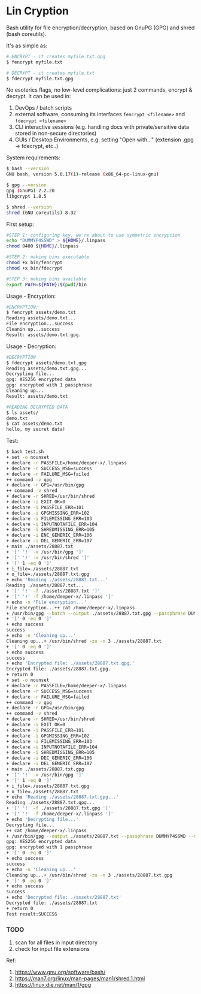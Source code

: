 # Lin Cryption

Bash utility for file encryption/decryption, based on GnuPG (GPG) and shred (bash coreutils).

It's as simple as:
```sh
# ENCRYPT - it creates myfile.txt.gpg 
$ fencrypt myfile.txt

# DECRYPT - it creates myfile.txt
$ fdecrypt myfile.txt.gpg
```
No esoterics flags, no low-level complications: just 2 commands, encrypt & decrypt.
It can be used in:
1. DevOps / batch scripts
2. external software, consuming its interfaces ```fencrypt <filename>``` and ```fdecrypt <filename>``` 
3. CLI interactive sessions (e.g. handling docs with private/sensitive data stored in non-secure directories)
4. GUIs / Desktop Environments, e.g. setting "Open with..." (extension .gpg -> fdecrypt, etc..)  

System requirements:
```sh
$ bash --version
GNU bash, version 5.0.17(1)-release (x86_64-pc-linux-gnu)

$ gpg --version
gpg (GnuPG) 2.2.20
libgcrypt 1.8.5

$ shred --version
shred (GNU coreutils) 8.32
```

First setup:
```sh
#STEP 1: configuring key, we're about to use symmetric encryption
echo "DUMMYP4SSWD" > ${HOME}/.linpass
chmod 0400 ${HOME}/.linpass

#STEP 2: making bins executable
chmod +x bin/fencrypt
chmod +x bin/fdecrypt

#STEP 3: making bins available
export PATH=${PATH}:$(pwd)/bin
```

Usage - Encryption:
```sh
#ENCRYPTION:
$ fencrypt assets/demo.txt 
Reading assets/demo.txt...
File encryption...success
Cleanin up...success
Result: assets/demo.txt.gpg.
```

Usage - Decryption:
```sh
#DECRYPTION
$ fdecrypt assets/demo.txt.gpg 
Reading assets/demo.txt.gpg...
Decrypting file...
gpg: AES256 encrypted data
gpg: encrypted with 1 passphrase
Cleaning up...
Result: assets/demo.txt

#READING DECRYPTED DATA
$ ls assets/
demo.txt
$ cat assets/demo.txt 
hello, my secret data!
```

Test:
```sh
$ bash test.sh 
+ set -o nounset
+ declare -r PASSFILE=/home/deeper-x/.linpass
+ declare -r SUCCESS_MSG=success
+ declare -r FAILURE_MSG=failed
++ command -v gpg
+ declare -r GPG=/usr/bin/gpg
++ command -v shred
+ declare -r SHRED=/usr/bin/shred
+ declare -i EXIT_OK=0
+ declare -i PASSFILE_ERR=101
+ declare -i GPGMISSING_ERR=102
+ declare -i FILEMISSING_ERR=103
+ declare -i INPUTNOTAFILE_ERR=104
+ declare -i SHREDMISSING_ERR=105
+ declare -i ENC_GENERIC_ERR=106
+ declare -i DEL_GENERIC_ERR=107
+ main ./assets/28887.txt
+ '[' '!' -x /usr/bin/gpg ']'
+ '[' '!' -x /usr/bin/shred ']'
+ '[' 1 -eq 0 ']'
+ i_file=./assets/28887.txt
+ o_file=./assets/28887.txt.gpg
+ echo 'Reading ./assets/28887.txt...'
Reading ./assets/28887.txt...
+ '[' '!' -f ./assets/28887.txt ']'
+ '[' '!' -f /home/deeper-x/.linpass ']'
+ echo -n 'File encryption...'
File encryption...++ cat /home/deeper-x/.linpass
+ /usr/bin/gpg --batch --output ./assets/28887.txt.gpg --passphrase DUMMYP4SSWD --symmetric ./assets/28887.txt
+ '[' 0 -eq 0 ']'
+ echo success
success
+ echo -n 'Cleaning up...'
Cleaning up...+ /usr/bin/shred -zu -n 3 ./assets/28887.txt
+ '[' 0 -eq 0 ']'
+ echo success
success
+ echo 'Encrypted file: ./assets/28887.txt.gpg.'
Encrypted file: ./assets/28887.txt.gpg.
+ return 0
+ set -o nounset
+ declare -r PASSFILE=/home/deeper-x/.linpass
+ declare -r SUCCESS_MSG=success
+ declare -r FAILURE_MSG=failed
++ command -v gpg
+ declare -r GPG=/usr/bin/gpg
++ command -v shred
+ declare -r SHRED=/usr/bin/shred
+ declare -i EXIT_OK=0
+ declare -i PASSFILE_ERR=101
+ declare -i GPGMISSING_ERR=102
+ declare -i FILEMISSING_ERR=103
+ declare -i INPUTNOTAFILE_ERR=104
+ declare -i SHREDMISSING_ERR=105
+ declare -i DEC_GENERIC_ERR=106
+ declare -i DEL_GENERIC_ERR=107
+ main ./assets/28887.txt.gpg
+ '[' '!' -x /usr/bin/gpg ']'
+ '[' 1 -eq 0 ']'
+ i_file=./assets/28887.txt.gpg
+ o_file=./assets/28887.txt
+ echo 'Reading ./assets/28887.txt.gpg...'
Reading ./assets/28887.txt.gpg...
+ '[' '!' -f ./assets/28887.txt.gpg ']'
+ '[' '!' -f /home/deeper-x/.linpass ']'
+ echo 'Decrypting file...'
Decrypting file...
++ cat /home/deeper-x/.linpass
+ /usr/bin/gpg --output ./assets/28887.txt --passphrase DUMMYP4SSWD --decrypt --batch ./assets/28887.txt.gpg
gpg: AES256 encrypted data
gpg: encrypted with 1 passphrase
+ '[' 0 -eq 0 ']'
+ echo success
success
+ echo -n 'Cleaning up...'
Cleaning up...+ /usr/bin/shred -zu -n 3 ./assets/28887.txt.gpg
+ '[' 0 -eq 0 ']'
+ echo success
success
+ echo 'Decrypted file: ./assets/28887.txt'
Decrypted file: ./assets/28887.txt
+ return 0
Test result:SUCCESS
```

### TODO
1. scan for all files in input directory
2. check for input file extensions



Ref:
1. https://www.gnu.org/software/bash/
2. https://man7.org/linux/man-pages/man1/shred.1.html
3. https://linux.die.net/man/1/gpg
